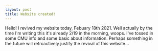 ```yaml
---
layout: post
title: Website created!
---
```


Hello! I revived my website today, Febuary 18th 2021. Well actually by the time 
I'm writing this it's already 2/19 in the morning, woops. I've tossed in some
CMU info and some basic about information. Perhaps something in the future
will retroactively justify the revival of this website...
